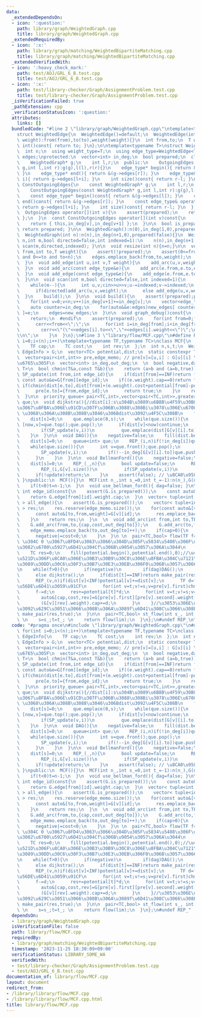 ```yaml
---
data:
  _extendedDependsOn:
  - icon: ':question:'
    path: library/graph/WeightedGraph.cpp
    title: library/graph/WeightedGraph.cpp
  _extendedRequiredBy:
  - icon: ':x:'
    path: library/graph/matching/WeightedBipartiteMatching.cpp
    title: library/graph/matching/WeightedBipartiteMatching.cpp
  _extendedVerifiedWith:
  - icon: ':heavy_check_mark:'
    path: test/AOJ/GRL_6_B.test.cpp
    title: test/AOJ/GRL_6_B.test.cpp
  - icon: ':x:'
    path: test/library-checker/Graph/AssignmentProblem.test.cpp
    title: test/library-checker/Graph/AssignmentProblem.test.cpp
  _isVerificationFailed: true
  _pathExtension: cpp
  _verificationStatusIcon: ':question:'
  attributes:
    links: []
  bundledCode: "#line 2 \"library/graph/WeightedGraph.cpp\"\ntemplate<typename T>\n\
    struct WeightedEdge{\n  WeightedEdge()=default;\n  WeightedEdge(int from,int to,T\
    \ weight):from(from),to(to),weight(weight){}\n  int from,to;\n  T weight;\n  operator\
    \ int()const{ return to; }\n};\n\ntemplate<typename T>\nstruct WeightedGraph{\n\
    \  int n;\n  using weight_type=T;\n  using edge_type=WeightedEdge<T>;\n  vector<edge_type>\
    \ edges;\nprotected:\n  vector<int> in_deg;\n  bool prepared;\n  class OutgoingEdges{\n\
    \    WeightedGraph* g;\n    int l,r;\n  public:\n    OutgoingEdges(WeightedGraph*\
    \ g,int l,int r):g(g),l(l),r(r){}\n    edge_type* begin(){ return &(g->edges[l]);\
    \ }\n    edge_type* end(){ return &(g->edges[r]); }\n    edge_type& operator[](int\
    \ i){ return g->edges[l+i]; }\n    int size()const{ return r-l; }\n  };\n  class\
    \ ConstOutgoingEdges{\n    const WeightedGraph* g;\n    int l,r;\n  public:\n\
    \    ConstOutgoingEdges(const WeightedGraph* g,int l,int r):g(g),l(l),r(r){}\n\
    \    const edge_type* begin()const{ return &(g->edges[l]); }\n    const edge_type*\
    \ end()const{ return &(g->edges[r]); }\n    const edge_type& operator[](int i)const{\
    \ return g->edges[l+i]; }\n    int size()const{ return r-l; }\n  };\npublic:\n\
    \  OutgoingEdges operator[](int v){\n    assert(prepared);\n    return { this,in_deg[v],in_deg[v+1]\
    \ };\n  }\n  const ConstOutgoingEdges operator[](int v)const{\n    assert(prepared);\n\
    \    return { this,in_deg[v],in_deg[v+1] };\n  }\n\n  bool is_prepared()const{\
    \ return prepared; }\n\n  WeightedGraph():n(0),in_deg(1,0),prepared(false){}\n\
    \  WeightedGraph(int n):n(n),in_deg(n+1,0),prepared(false){}\n  WeightedGraph(int\
    \ n,int m,bool directed=false,int indexed=1):\n    n(n),in_deg(n+1,0),prepared(false){\
    \ scan(m,directed,indexed); }\n\n  void resize(int n){n=n;}\n\n  void add_arc(int\
    \ from,int to,T weight){\n    assert(!prepared);\n    assert(0<=from and from<n\
    \ and 0<=to and to<n);\n    edges.emplace_back(from,to,weight);\n    in_deg[from+1]++;\n\
    \  }\n  void add_edge(int u,int v,T weight){\n    add_arc(u,v,weight);\n    add_arc(v,u,weight);\n\
    \  }\n  void add_arc(const edge_type&e){\n    add_arc(e.from,e.to,e.weight);\n\
    \  }\n  void add_edge(const edge_type&e){\n    add_edge(e.from,e.to,e.weight);\n\
    \  }\n\n  void scan(int m,bool directed=false,int indexed=1){\n    edges.reserve(directed?m:2*m);\n\
    \    while(m--){\n      int u,v;cin>>u>>v;u-=indexed;v-=indexed;\n      T weight;cin>>weight;\n\
    \      if(directed)add_arc(u,v,weight);\n      else add_edge(u,v,weight);\n  \
    \  }\n    build();\n  }\n\n  void build(){\n    assert(!prepared);prepared=true;\n\
    \    for(int v=0;v<n;v++)in_deg[v+1]+=in_deg[v];\n    vector<edge_type> new_edges(in_deg.back());\n\
    \    auto counter=in_deg;\n    for(auto&&e:edges)new_edges[ counter[e.from]++\
    \ ]=e;\n    edges=new_edges;\n  }\n\n  void graph_debug()const{\n  #ifndef __DEBUG\n\
    \    return;\n  #endif\n    assert(prepared);\n    for(int from=0;from<n;from++){\n\
    \      cerr<<from<<\";\";\n      for(int i=in_deg[from];i<in_deg[from+1];i++)\n\
    \        cerr<<\"(\"<<edges[i].to<<\",\"<<edges[i].weight<<\")\";\n      cerr<<\"\
    \\n\";\n    }\n  }\n};\n#line 3 \"library/flow/MCF.cpp\"\n#define REP_(i,n) for(int\
    \ i=0;i<(n);i++)\ntemplate<typename TF,typename TC>\nclass MCF{\n  struct EdgeInfo{\n\
    \    TF cap;\n    TC cost;\n    int rev;\n  };\n  int n,s,t;\n  WeightedGraph<\
    \ EdgeInfo > G;\n  vector<TC> potential,dist;\n  static constexpr TC INF=numeric_limits<TC>::max()/2;\n\
    \  vector<pair<int,int>> pre,edge_memo; // pre[v]=[u,i] : G[u][i] \u3067 v \u306B\
    \u6765\u305F\n  vector<int> in_deg,out_deg;\n  \n  bool negative,dag;\n\n  template<typename\
    \ T>\n  bool chmin(T&a,const T&b){\n    return (a>b and (a=b,true));\n  }\n  bool\
    \ SP_update(int from,int edge_id){\n    if(dist[from]==INF)return false;\n   \
    \ const auto&e=G[from][edge_id];\n    if((e.weight).cap==0)return false;\n   \
    \ if(chmin(dist[e.to],dist[from]+(e.weight).cost+potential[from]-potential[e.to])){\n\
    \      pre[e.to]={from,edge_id};\n      return true;\n    }\n    return false;\n\
    \  }\n\n  priority_queue< pair<TC,int>,vector<pair<TC,int>>,greater<pair<TC,int>>>\
    \ que;\n  void dijkstra(){//dist[i]:s\u304B\u3089\u6B8B\u4F59\u30B0\u30E9\u30D5\
    \u3067\u8FBA\u306E\u91CD\u307F\u306B\u3088\u308Bi\u3078\u306E\u6700\u77ED\u8DEF\
    \ \u3068\u306A\u308B\u3088\u3046\u306Bdist\u3092\u4F5C\u308B\n    fill(dist.begin(),dist.end(),INF);\n\
    \    dist[s]=0;\n    que.emplace(0,s);\n    while(que.size()){\n      const auto\
    \ [now,v]=que.top();que.pop();\n      if(dist[v]<now)continue;\n      REP_(i,G[v].size())\n\
    \        if(SP_update(v,i))\n          que.emplace(dist[G[v][i].to],G[v][i].to);\n\
    \    }\n  }\n\n  void DAG(){\n    negative=false;\n    fill(dist.begin(),dist.end(),INF);\n\
    \    dist[s]=0;\n    queue<int> que;\n    REP_(i,n)if(!in_deg[i])que.push(i);\n\
    \    while(que.size()){\n      int v=que.front();que.pop();\n      REP_(i,G[v].size()){\n\
    \        SP_update(v,i);\n        if(!--in_deg[G[v][i].to])que.push(G[v][i].to);\n\
    \      }\n    }\n  }\n\n  void BellmanFord(){\n    negative=false;\n    fill(dist.begin(),dist.end(),INF);\n\
    \    dist[s]=0;\n    REP_(_,n){\n      bool update=false;\n      REP_(v,n)if(dist[v]<INF)\n\
    \        REP_(i,G[v].size())\n          if(SP_update(v,i))\n            update=true;\n\
    \      if(!update)return;\n    }\n    assert(false); // \u8CA0\u9589\u8DEF\n \
    \ }\npublic:\n  MCF(){}\n  MCF(int n_,int s_=0,int t_=-1):n(n_),G(n_),potential(n_,0),dist(n_),pre(n_),in_deg(n_,0),out_deg(n_,0),negative(false),dag(true),s(s_),t(t_){\n\
    \    if(t<0)t=n-1;\n  }\n  void use_bellman_ford(){ dag=false; }\n\n  TF operator[](const\
    \ int edge_id)const{\n    assert(G.is_prepared());\n    const auto&[from,id]=edge_memo[edge_id];\n\
    \    return G.edge[from][id].weight.cap;\n  }\n  vector< tuple<int,int,TF,TC>\
    \ > all_edge(){\n    assert(G.is_prepared());\n    vector< tuple<int,int,TF,TC>\
    \ > res;\n    res.reserve(edge_memo.size());\n    for(const auto&[v,id]:edge_memo){\n\
    \      const auto&[to,from,weight]=G[v][id];\n      res.emplace_back(from,to,weight.cap,-weight.cost);\n\
    \    }\n    return res;\n  }\n  \n  void add_arc(int from,int to,TF cap,TC cost){\n\
    \    G.add_arc(from,to,{cap,cost,out_deg[to]});\n    G.add_arc(to,from,{0,-cost,out_deg[from]++});\n\
    \    edge_memo.emplace_back(to,out_deg[to]++);\n    if(cap>0){\n      in_deg[to]++;\n\
    \      negative|=cost<0;\n    }\n  }\n \n  pair<TC,bool> flow(TF f=numeric_limits<TF>::max()){//second\
    \ \u304C 0 \u3067\u8FD4\u3063\u3066\u304D\u305F\u5834\u5408\u306F\u305D\u3082\u305D\
    \u3082\u6700\u5927\u6D41\u304Cf\u306B\u9054\u3057\u306A\u3044\n    if(!G.is_prepared())G.build();\n\
    \    TC res=0;\n    fill(potential.begin(),potential.end(),0);//\u4E00\u756A\u6700\
    \u521D\u306F\u8CA0\u306E\u30B3\u30B9\u30C8\u306E\u8FBA\u304C\u7121\u3044\u304B\
    \u3089\u30DD\u30C6\u30F3\u30B7\u30E3\u30EB\u306F0\u306B\u3057\u3066\u3044\u3044\
    \n    while(f>0){\n      if(negative)\n        if(dag)DAG();\n        else BellmanFord();\n\
    \      else dijkstra();\n      if(dist[t]==INF)return make_pair(res,false);\n\
    \      REP_(v,n)if(dist[v]<INF)potential[v]+=dist[v];\n      TF d=f;//d:\u4ECA\
    \u56DE\u6D41\u3059\u91CF\n      for(int v=t;v!=s;v=pre[v].first)chmin(d,(G[pre[v].first][pre[v].second].weight).cap);\n\
    \      f-=d;\n      res+=potential[t]*d;\n      for(int v=t;v!=s;v=pre[v].first){\n\
    \        auto&[cap,cost,rev]=G[pre[v].first][pre[v].second].weight;\n        cap-=d;\n\
    \        (G[v][rev].weight).cap+=d;\n      }\n    }//\u3053\u306E\u30EB\u30FC\u30D7\
    \u3092\u629C\u3051\u3066\u308B\u306A\u3089f\u6D41\u308C\u3066\u308B\n    return\
    \ make_pair(res,true);\n  }\n\n  pair<TC,bool> st_flow(int s_, int t_, TF lim=numeric_limits<TF>::max()/2){\
    \ \n    s=s_;t=t_; \n    return flow(lim);\n  }\n};\n#undef REP_\n"
  code: "#pragma once\n#include \"library/graph/WeightedGraph.cpp\"\n#define REP_(i,n)\
    \ for(int i=0;i<(n);i++)\ntemplate<typename TF,typename TC>\nclass MCF{\n  struct\
    \ EdgeInfo{\n    TF cap;\n    TC cost;\n    int rev;\n  };\n  int n,s,t;\n  WeightedGraph<\
    \ EdgeInfo > G;\n  vector<TC> potential,dist;\n  static constexpr TC INF=numeric_limits<TC>::max()/2;\n\
    \  vector<pair<int,int>> pre,edge_memo; // pre[v]=[u,i] : G[u][i] \u3067 v \u306B\
    \u6765\u305F\n  vector<int> in_deg,out_deg;\n  \n  bool negative,dag;\n\n  template<typename\
    \ T>\n  bool chmin(T&a,const T&b){\n    return (a>b and (a=b,true));\n  }\n  bool\
    \ SP_update(int from,int edge_id){\n    if(dist[from]==INF)return false;\n   \
    \ const auto&e=G[from][edge_id];\n    if((e.weight).cap==0)return false;\n   \
    \ if(chmin(dist[e.to],dist[from]+(e.weight).cost+potential[from]-potential[e.to])){\n\
    \      pre[e.to]={from,edge_id};\n      return true;\n    }\n    return false;\n\
    \  }\n\n  priority_queue< pair<TC,int>,vector<pair<TC,int>>,greater<pair<TC,int>>>\
    \ que;\n  void dijkstra(){//dist[i]:s\u304B\u3089\u6B8B\u4F59\u30B0\u30E9\u30D5\
    \u3067\u8FBA\u306E\u91CD\u307F\u306B\u3088\u308Bi\u3078\u306E\u6700\u77ED\u8DEF\
    \ \u3068\u306A\u308B\u3088\u3046\u306Bdist\u3092\u4F5C\u308B\n    fill(dist.begin(),dist.end(),INF);\n\
    \    dist[s]=0;\n    que.emplace(0,s);\n    while(que.size()){\n      const auto\
    \ [now,v]=que.top();que.pop();\n      if(dist[v]<now)continue;\n      REP_(i,G[v].size())\n\
    \        if(SP_update(v,i))\n          que.emplace(dist[G[v][i].to],G[v][i].to);\n\
    \    }\n  }\n\n  void DAG(){\n    negative=false;\n    fill(dist.begin(),dist.end(),INF);\n\
    \    dist[s]=0;\n    queue<int> que;\n    REP_(i,n)if(!in_deg[i])que.push(i);\n\
    \    while(que.size()){\n      int v=que.front();que.pop();\n      REP_(i,G[v].size()){\n\
    \        SP_update(v,i);\n        if(!--in_deg[G[v][i].to])que.push(G[v][i].to);\n\
    \      }\n    }\n  }\n\n  void BellmanFord(){\n    negative=false;\n    fill(dist.begin(),dist.end(),INF);\n\
    \    dist[s]=0;\n    REP_(_,n){\n      bool update=false;\n      REP_(v,n)if(dist[v]<INF)\n\
    \        REP_(i,G[v].size())\n          if(SP_update(v,i))\n            update=true;\n\
    \      if(!update)return;\n    }\n    assert(false); // \u8CA0\u9589\u8DEF\n \
    \ }\npublic:\n  MCF(){}\n  MCF(int n_,int s_=0,int t_=-1):n(n_),G(n_),potential(n_,0),dist(n_),pre(n_),in_deg(n_,0),out_deg(n_,0),negative(false),dag(true),s(s_),t(t_){\n\
    \    if(t<0)t=n-1;\n  }\n  void use_bellman_ford(){ dag=false; }\n\n  TF operator[](const\
    \ int edge_id)const{\n    assert(G.is_prepared());\n    const auto&[from,id]=edge_memo[edge_id];\n\
    \    return G.edge[from][id].weight.cap;\n  }\n  vector< tuple<int,int,TF,TC>\
    \ > all_edge(){\n    assert(G.is_prepared());\n    vector< tuple<int,int,TF,TC>\
    \ > res;\n    res.reserve(edge_memo.size());\n    for(const auto&[v,id]:edge_memo){\n\
    \      const auto&[to,from,weight]=G[v][id];\n      res.emplace_back(from,to,weight.cap,-weight.cost);\n\
    \    }\n    return res;\n  }\n  \n  void add_arc(int from,int to,TF cap,TC cost){\n\
    \    G.add_arc(from,to,{cap,cost,out_deg[to]});\n    G.add_arc(to,from,{0,-cost,out_deg[from]++});\n\
    \    edge_memo.emplace_back(to,out_deg[to]++);\n    if(cap>0){\n      in_deg[to]++;\n\
    \      negative|=cost<0;\n    }\n  }\n \n  pair<TC,bool> flow(TF f=numeric_limits<TF>::max()){//second\
    \ \u304C 0 \u3067\u8FD4\u3063\u3066\u304D\u305F\u5834\u5408\u306F\u305D\u3082\u305D\
    \u3082\u6700\u5927\u6D41\u304Cf\u306B\u9054\u3057\u306A\u3044\n    if(!G.is_prepared())G.build();\n\
    \    TC res=0;\n    fill(potential.begin(),potential.end(),0);//\u4E00\u756A\u6700\
    \u521D\u306F\u8CA0\u306E\u30B3\u30B9\u30C8\u306E\u8FBA\u304C\u7121\u3044\u304B\
    \u3089\u30DD\u30C6\u30F3\u30B7\u30E3\u30EB\u306F0\u306B\u3057\u3066\u3044\u3044\
    \n    while(f>0){\n      if(negative)\n        if(dag)DAG();\n        else BellmanFord();\n\
    \      else dijkstra();\n      if(dist[t]==INF)return make_pair(res,false);\n\
    \      REP_(v,n)if(dist[v]<INF)potential[v]+=dist[v];\n      TF d=f;//d:\u4ECA\
    \u56DE\u6D41\u3059\u91CF\n      for(int v=t;v!=s;v=pre[v].first)chmin(d,(G[pre[v].first][pre[v].second].weight).cap);\n\
    \      f-=d;\n      res+=potential[t]*d;\n      for(int v=t;v!=s;v=pre[v].first){\n\
    \        auto&[cap,cost,rev]=G[pre[v].first][pre[v].second].weight;\n        cap-=d;\n\
    \        (G[v][rev].weight).cap+=d;\n      }\n    }//\u3053\u306E\u30EB\u30FC\u30D7\
    \u3092\u629C\u3051\u3066\u308B\u306A\u3089f\u6D41\u308C\u3066\u308B\n    return\
    \ make_pair(res,true);\n  }\n\n  pair<TC,bool> st_flow(int s_, int t_, TF lim=numeric_limits<TF>::max()/2){\
    \ \n    s=s_;t=t_; \n    return flow(lim);\n  }\n};\n#undef REP_"
  dependsOn:
  - library/graph/WeightedGraph.cpp
  isVerificationFile: false
  path: library/flow/MCF.cpp
  requiredBy:
  - library/graph/matching/WeightedBipartiteMatching.cpp
  timestamp: '2023-11-25 18:30:09+09:00'
  verificationStatus: LIBRARY_SOME_WA
  verifiedWith:
  - test/library-checker/Graph/AssignmentProblem.test.cpp
  - test/AOJ/GRL_6_B.test.cpp
documentation_of: library/flow/MCF.cpp
layout: document
redirect_from:
- /library/library/flow/MCF.cpp
- /library/library/flow/MCF.cpp.html
title: library/flow/MCF.cpp
---
```

